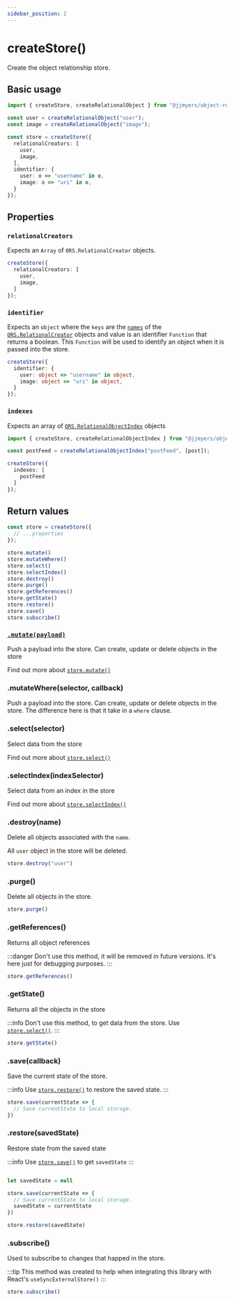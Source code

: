 ```yaml
---
sidebar_position: 2
---
```


# createStore()

Create the object relationship store.

## Basic usage

```ts
import { createStore, createRelationalObject } from "@jjmyers/object-relationship-store";

const user = createRelationalObject("user");
const image = createRelationalObject("image");

const store = createStore({
  relationalCreators: [
    user,
    image,
  ],
  identifier: {
    user: o => "username" in o,
    image: o => "uri" in o,
  }
});
```

## Properties

### `relationalCreators`

Expects an `Array` of `ORS.RelationalCreator` objects.

```ts
createStore({
  relationalCreators: [
    user,
    image,
  ]
});
```

### `identifier`

Expects an `object` where the `keys` are the [`names`](./createRelationalObject#name) of the [`ORS.RelationalCreator`](./createRelationalObject) objects and value is an identifier `Function` that returns a boolean. This `Function` will be used to identify an object when it is passed into the store.

```ts
createStore({
  identifier: {
    user: object => "username" in object,
    image: object => "uri" in object,
  }
});
```

### `indexes`

Expects an array of [`ORS.RelationalObjectIndex`](./createRelationalObjectIndex) objects

```ts
import { createStore, createRelationalObjectIndex } from "@jjmyers/object-relationship-store";

const postFeed = createRelationalObjectIndex("postFeed", [post]);

createStore({
  indexes: [
    postFeed
  ]
});
```

## Return values

```ts
const store = createStore({
  // ...properties
});

store.mutate()
store.mutateWhere()
store.select()
store.selectIndex()
store.destroy()
store.purge()
store.getReferences()
store.getState()
store.restore()
store.save()
store.subscribe()
```

### [`.mutate(payload)`](./store.mutate)

Push a payload into the store. Can create, update or delete objects in the store

Find out more about [`store.mutate()`](./store.mutate)

### .mutateWhere(selector, callback)

Push a payload into the store. Can create, update or delete objects in the store. The difference here is that it take in a `where` clause.

### .select(selector)

Select data from the store

Find out more about [`store.select()`](./store.select)

### .selectIndex(indexSelector)

Select data from an index in the store

Find out more about [`store.selectIndex()`](./store.selectIndex)

### .destroy(name)

Delete all objects associated with the `name`.

All `user` object in the store will be deleted.
```ts
store.destroy("user")
```


### .purge()

Delete all objects in the store.

```ts
store.purge()
```


### .getReferences()

Returns all object references

:::danger
Don't use this method, it will be removed in future versions. It's here just for debugging purposes.
:::
```ts
store.getReferences()
```

### .getState()

Returns all the objects in the store

:::info
Don't use this method, to get data from the store. Use [`store.select()`](./store.select).
:::
```ts
store.getState()
```

### .save(callback)

Save the current state of the store.

:::info
Use [`store.restore()`](./createStore#restoresavedstate) to restore the saved state.
:::
```ts
store.save(currentState => {
  // Save currentState to local storage.
})
```

### .restore(savedState)

Restore state from the saved state

:::info
Use [`store.save()`](./createStore#savecallback) to get `savedState`
:::
```ts

let savedState = null

store.save(currentState => {
  // Save currentState to local storage.
  savedState = currentState
})

store.restore(savedState)
```


### .subscribe()

Used to subscribe to changes that happed in the store.

:::tip
This method was created to help when integrating this library with React's `useSyncExternalStore()`
:::
```ts
store.subscribe()
```